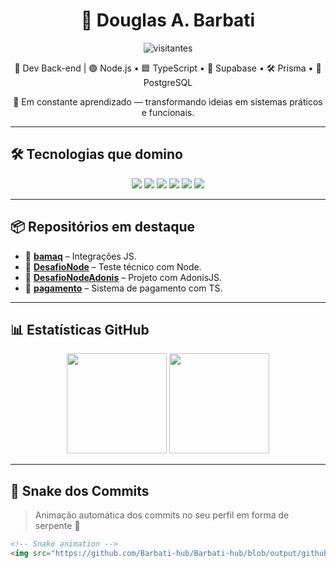 <h1 align="center">🚀 Douglas A. Barbati</h1>

<p align="center">
  <img src="https://komarev.com/ghpvc/?username=Barbati-hub&style=flat-square&color=blue" alt="visitantes" />
</p>

<p align="center">
  🧠 Dev Back-end | 🟢 Node.js • 🟦 TypeScript • 🧬 Supabase • 🛠️ Prisma • 🔧 PostgreSQL
</p>

<p align="center">
  🌱 Em constante aprendizado — transformando ideias em sistemas práticos e funcionais.
</p>

---

## 🛠️ Tecnologias que domino

<div align="center">
  <img src="https://img.shields.io/badge/Node.js-339933?style=for-the-badge&logo=node.js&logoColor=white" />
  <img src="https://img.shields.io/badge/TypeScript-3178C6?style=for-the-badge&logo=typescript&logoColor=white" />
  <img src="https://img.shields.io/badge/Supabase-3FCF8E?style=for-the-badge&logo=supabase&logoColor=white" />
  <img src="https://img.shields.io/badge/AdonisJS-220052?style=for-the-badge&logo=adonisjs&logoColor=white" />
  <img src="https://img.shields.io/badge/PostgreSQL-4169E1?style=for-the-badge&logo=postgresql&logoColor=white" />
  <img src="https://img.shields.io/badge/GitHub-181717?style=for-the-badge&logo=github&logoColor=white" />
</div>

---

## 📦 Repositórios em destaque

- 🔹 [**bamaq**](https://github.com/Barbati-hub/bamaq) – Integrações JS.
- 🔹 [**DesafioNode**](https://github.com/Barbati-hub/DesafioNode) – Teste técnico com Node.
- 🔹 [**DesafioNodeAdonis**](https://github.com/Barbati-hub/DesafioNodeAdonis) – Projeto com AdonisJS.
- 🔹 [**pagamento**](https://github.com/Barbati-hub/pagamento) – Sistema de pagamento com TS.

---

## 📊 Estatísticas GitHub

<div align="center">
  <img height="160" src="https://github-readme-stats.vercel.app/api?username=Barbati-hub&show_icons=true&theme=tokyonight&count_private=true" />
  <img height="160" src="https://github-readme-streak-stats.herokuapp.com?user=Barbati-hub&theme=tokyonight" />
</div>

---

## 🐍 Snake dos Commits

> Animação automática dos commits no seu perfil em forma de serpente 🐍

```html
<!-- Snake animation -->
<img src="https://github.com/Barbati-hub/Barbati-hub/blob/output/github-contribution-grid-snake.svg" />
